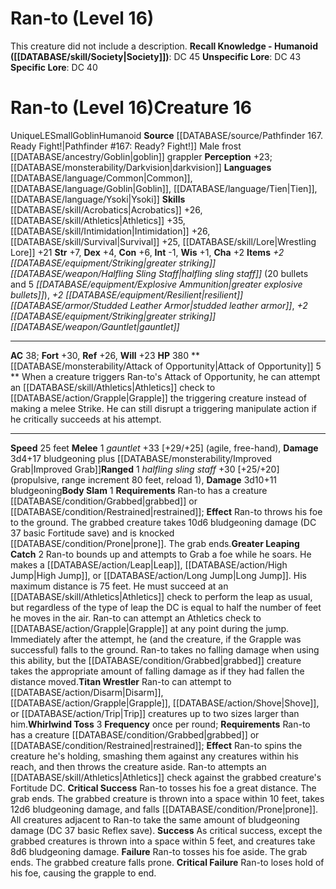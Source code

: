 ﻿---
ac: '38'
alignment: LE
charisma: '+2'
constitution: '+6'
creature_ability:
- Attack of Opportunity
- Body Slam
- Greater Leaping Catch
- Titan Wrestler
- Whirlwind Toss
dexterity: '+4'
fortitude: '+30'
hp: '380'
id: '1495'
intelligence: '-1'
land_speed: '25'
language:
- '[[DATABASE/language/Common|Common]]'
- '[[DATABASE/language/Goblin|Goblin]]'
- '[[DATABASE/language/Tien|Tien]]'
- '[[DATABASE/language/Ysoki|Ysoki]]'
level: '16'
max_speed: '25'
name: Ran-to (Level 16)
perception: '+23'
rarity: Unique
reflex: '+26'
sense:
- '[[DATABASE/monsterability/Darkvision|darkvision]]'
size: Small
skill:
- '[[DATABASE/skill/Acrobatics|Acrobatics]] +26'
- '[[DATABASE/skill/Athletics|Athletics]] +35'
- '[[DATABASE/skill/Intimidation|Intimidation]] +26'
- '[[DATABASE/skill/Survival|Survival]] +25'
- '[[DATABASE/skill/Lore|Wrestling Lore]] +21'
source: '[[DATABASE/source/Pathfinder 167. Ready Fight!|Pathfinder #167: Ready? Fight!]]'
speed:
- 25 feet
strength: '+7'
strength_req: '7'
strongest_save:
- Fortitude
trait:
- '[[DATABASE/trait/Goblin|Goblin]]'
- '[[DATABASE/trait/Humanoid|Humanoid]]'
- '[[DATABASE/trait/Unique|Unique]]'
type: Creature
vision: Darkvision
weakest_save:
- Will
will: '+23'
wisdom: '+1'

---
# Ran-to (Level 16)

This creature did not include a description.
**Recall Knowledge - Humanoid ([[DATABASE/skill/Society|Society]])**: DC 45
**Unspecific Lore**: DC 43
**Specific Lore**: DC 40

# Ran-to (Level 16)<span class="item-type">Creature 16</span>

<span class="trait-unique item-trait">Unique</span><span class="trait-alignment item-trait">LE</span><span class="trait-size item-trait">Small</span><span class="item-trait">Goblin</span><span class="item-trait">Humanoid</span>
**Source** [[DATABASE/source/Pathfinder 167. Ready Fight!|Pathfinder #167: Ready? Fight!]]
Male frost [[DATABASE/ancestry/Goblin|goblin]] grappler
**Perception** +23; [[DATABASE/monsterability/Darkvision|darkvision]]
**Languages** [[DATABASE/language/Common|Common]], [[DATABASE/language/Goblin|Goblin]], [[DATABASE/language/Tien|Tien]], [[DATABASE/language/Ysoki|Ysoki]]
**Skills** [[DATABASE/skill/Acrobatics|Acrobatics]] +26, [[DATABASE/skill/Athletics|Athletics]] +35, [[DATABASE/skill/Intimidation|Intimidation]] +26, [[DATABASE/skill/Survival|Survival]] +25, [[DATABASE/skill/Lore|Wrestling Lore]] +21
**Str** +7, **Dex** +4, **Con** +6, **Int** -1, **Wis** +1, **Cha** +2
**Items** _+2 [[DATABASE/equipment/Striking|greater striking]] [[DATABASE/weapon/Halfling Sling Staff|halfling sling staff]]_ (20 bullets and 5 _[[DATABASE/equipment/Explosive Ammunition|greater explosive bullets]]_), _+2 [[DATABASE/equipment/Resilient|resilient]] [[DATABASE/armor/Studded Leather Armor|studded leather armor]]_, _+2 [[DATABASE/equipment/Striking|greater striking]] [[DATABASE/weapon/Gauntlet|gauntlet]]_

---
**AC** 38; **Fort** +30, **Ref** +26, **Will** +23
**HP** 380
<span class="in-box-ability">**[[DATABASE/monsterability/Attack of Opportunity|Attack of Opportunity]] <span class="action-icon">5</span> ** When a creature triggers Ran-to's Attack of Opportunity, he can attempt an [[DATABASE/skill/Athletics|Athletics]] check to [[DATABASE/action/Grapple|Grapple]] the triggering creature instead of making a melee Strike. He can still disrupt a triggering manipulate action if he critically succeeds at his attempt.</span>

---
**Speed** 25 feet
<span class="in-box-ability">**Melee** <span class="action-icon">1</span> _gauntlet_ +33 [+29/+25] (agile, free-hand), **Damage** 3d4+17 bludgeoning plus [[DATABASE/monsterability/Improved Grab|Improved Grab]]</span><span class="in-box-ability">**Ranged** <span class="action-icon">1</span> _halfling sling staff_ +30 [+25/+20] (propulsive, range increment 80 feet, reload 1), **Damage** 3d10+11 bludgeoning</span><span class="in-box-ability">**Body Slam** <span class="action-icon">1</span> **Requirements** Ran-to has a creature [[DATABASE/condition/Grabbed|grabbed]] or [[DATABASE/condition/Restrained|restrained]]; **Effect** Ran-to throws his foe to the ground. The grabbed creature takes 10d6 bludgeoning damage (DC 37 basic Fortitude save) and is knocked [[DATABASE/condition/Prone|prone]]. The grab ends.</span><span class="in-box-ability">**Greater Leaping Catch** <span class="action-icon">2</span> Ran-to bounds up and attempts to Grab a foe while he soars. He makes a [[DATABASE/action/Leap|Leap]], [[DATABASE/action/High Jump|High Jump]], or [[DATABASE/action/Long Jump|Long Jump]]. His maximum distance is 75 feet. He must succeed at an [[DATABASE/skill/Athletics|Athletics]] check to perform the leap as usual, but regardless of the type of leap the DC is equal to half the number of feet he moves in the air. Ran-to can attempt an Athletics check to [[DATABASE/action/Grapple|Grapple]] at any point during the jump. Immediately after the attempt, he (and the creature, if the Grapple was successful) falls to the ground. Ran-to takes no falling damage when using this ability, but the [[DATABASE/condition/Grabbed|grabbed]] creature takes the appropriate amount of falling damage as if they had fallen the distance moved.</span><span class="in-box-ability">**Titan Wrestler** Ran-to can attempt to [[DATABASE/action/Disarm|Disarm]], [[DATABASE/action/Grapple|Grapple]], [[DATABASE/action/Shove|Shove]], or [[DATABASE/action/Trip|Trip]] creatures up to two sizes larger than him.</span><span class="in-box-ability">**Whirlwind Toss** <span class="action-icon">3</span> **Frequency** once per round; **Requirements** Ran-to has a creature [[DATABASE/condition/Grabbed|grabbed]] or [[DATABASE/condition/Restrained|restrained]]; **Effect** Ran-to spins the creature he's holding, smashing them against any creatures within his reach, and then throws the creature aside. Ran-to attempts an [[DATABASE/skill/Athletics|Athletics]] check against the grabbed creature's Fortitude DC. 
**Critical Success** Ran-to tosses his foe a great distance. The grab ends. The grabbed creature is thrown into a space within 10 feet, takes 12d6 bludgeoning damage, and falls [[DATABASE/condition/Prone|prone]]. All creatures adjacent to Ran-to take the same amount of bludgeoning damage (DC 37 basic Reflex save). 
**Success** As critical success, except the grabbed creatures is thrown into a space within 5 feet, and creatures take 8d6 bludgeoning damage. 
**Failure** Ran-to tosses his foe aside. The grab ends. The grabbed creature falls prone. 
**Critical Failure** Ran-to loses hold of his foe, causing the grapple to end.</span>